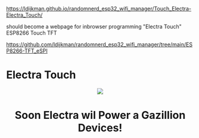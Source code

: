 
https://ldijkman.github.io/randomnerd_esp32_wifi_manager/Touch_Electra-Electra_Touch/

should become a webpage for inbrowser programming "Electra Touch" ESP8266 Touch TFT

https://github.com/ldijkman/randomnerd_esp32_wifi_manager/tree/main/ESP8266-TFT_eSPI

# Electra Touch

<p align="center">         
<img src="https://github.com/ldijkman/randomnerd_esp32_wifi_manager/blob/main/Electra.jpg">
</p> 
<h1><b>
<p align="center"> 
Soon Electra wil Power a Gazillion Devices! 
</p>
</b></h1>
